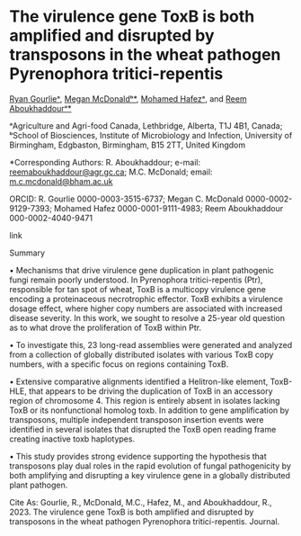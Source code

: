 # The virulence gene ToxB is both amplified and disrupted by transposons in the wheat pathogen Pyrenophora tritici-repentis
[Ryan Gourlieᵃ](https://scholar.google.ca/citations?user=gBrcH-QAAAAJ&hl=en), [Megan McDonaldᵇ*](https://scholar.google.ca/citations?user=eS8xGQcAAAAJ&hl=en&oi=ao), [Mohamed Hafezᵃ](https://scholar.google.ca/citations?user=Enk-QRYAAAAJ&hl=en), and [Reem Aboukhaddourᵃ*](https://scholar.google.ca/citations?user=JDMguYUAAAAJ&hl=en&oi=ao)

ᵃAgriculture and Agri-food Canada, Lethbridge, Alberta, T1J 4B1, Canada;
ᵇSchool of Biosciences, Institute of Microbiology and Infection, University of Birmingham, Edgbaston, Birmingham, B15 2TT, United Kingdom

*Corresponding Authors: R. Aboukhaddour; e-mail: reemaboukhaddour@agr.gc.ca; M.C. McDonald; email: m.c.mcdonald@bham.ac.uk

ORCID: R. Gourlie 0000-0003-3515-6737; Megan C. McDonald 0000-0002-9129-7393; Mohamed Hafez 0000-0001-9111-4983; Reem Aboukhaddour 000-0002-4040-9471

link

Summary

•	Mechanisms that drive virulence gene duplication in plant pathogenic fungi remain poorly understood. In Pyrenophora tritici-repentis (Ptr), responsible for tan spot of wheat, ToxB is a multicopy virulence gene encoding a proteinaceous necrotrophic effector. ToxB exhibits a virulence dosage effect, where higher copy numbers are associated with increased disease severity. In this work, we sought to resolve a 25-year old question as to what drove the proliferation of ToxB within Ptr. 

•	To investigate this, 23 long-read assemblies were generated and analyzed from a collection of globally distributed isolates with various ToxB copy numbers, with a specific focus on regions containing ToxB. 

•	Extensive comparative alignments identified a Helitron-like element, ToxB-HLE, that appears to be driving the duplication of ToxB in an accessory region of chromosome 4. This region is entirely absent in isolates lacking ToxB or its nonfunctional homolog toxb. In addition to gene amplification by transposons, multiple independent transposon insertion events were identified in several isolates that disrupted the ToxB open reading frame creating inactive toxb haplotypes. 

•	This study provides strong evidence supporting the hypothesis that transposons play dual roles in the rapid evolution of fungal pathogenicity by both amplifying and disrupting a key virulence gene in a globally distributed plant pathogen. 

Cite As:
Gourlie, R., McDonald, M.C., Hafez, M., and Aboukhaddour, R., 2023. The virulence gene ToxB is both amplified and disrupted by transposons in the wheat pathogen Pyrenophora tritici-repentis. Journal.
